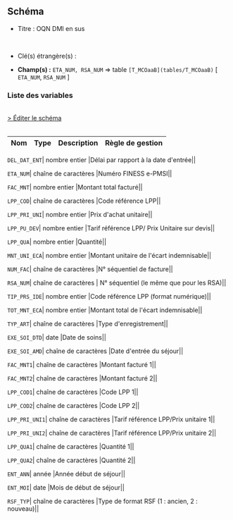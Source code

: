 ## Schéma


- Titre : OQN DMI en sus
<br />



- Clé(s) étrangère(s) : <br />

- **Champ(s) :** `ETA_NUM, RSA_NUM`
  => table `[T_MCOaaB](tables/T_MCOaaB)` [ `ETA_NUM`, `RSA_NUM` ]<br />

 
### Liste des variables
<br />
<div>
    <a href="https://gitlab.com/healthdatahub/applications-du-hdh/schema-snds/-/tree/master/schemas/PMSI MCO/T_MCOaaFP.json"
       target="_blank" rel="noopener noreferrer">> Éditer le schéma</a>
</div>
<br />

Nom | Type | Description | Règle de gestion
-|-|-|-



`DEL_DAT_ENT`| nombre entier |Délai par rapport à la date d'entrée||

`ETA_NUM`| chaîne de caractères |Numéro FINESS e-PMSI||

`FAC_MNT`| nombre entier |Montant total facturé||

`LPP_COD`| chaîne de caractères |Code référence LPP||

`LPP_PRI_UNI`| nombre entier |Prix d'achat unitaire||

`LPP_PU_DEV`| nombre entier |Tarif référence LPP/ Prix Unitaire sur devis||

`LPP_QUA`| nombre entier |Quantité||

`MNT_UNI_ECA`| nombre entier |Montant unitaire de l'écart indemnisable||

`NUM_FAC`| chaîne de caractères |N° séquentiel de facture||

`RSA_NUM`| chaîne de caractères | N° séquentiel (le même que pour les RSA)||

`TIP_PRS_IDE`| nombre entier |Code référence LPP (format numérique)||

`TOT_MNT_ECA`| nombre entier |Montant total de l'écart indemnisable||

`TYP_ART`| chaîne de caractères |Type d'enregistrement||

`EXE_SOI_DTD`| date |Date de soins||

`EXE_SOI_AMD`| chaîne de caractères |Date d'entrée du séjour||

`FAC_MNT1`| chaîne de caractères |Montant facturé 1||

`FAC_MNT2`| chaîne de caractères |Montant facturé 2||

`LPP_COD1`| chaîne de caractères |Code LPP 1||

`LPP_COD2`| chaîne de caractères |Code LPP 2||

`LPP_PRI_UNI1`| chaîne de caractères |Tarif référence LPP/Prix unitaire 1||

`LPP_PRI_UNI2`| chaîne de caractères |Tarif référence LPP/Prix unitaire 2||

`LPP_QUA1`| chaîne de caractères |Quantité 1||

`LPP_QUA2`| chaîne de caractères |Quantité 2||

`ENT_ANN`| année |Année début de séjour||

`ENT_MOI`| date |Mois de début de séjour||

`RSF_TYP`| chaîne de caractères |Type de format RSF (1 : ancien, 2 : nouveau)||
